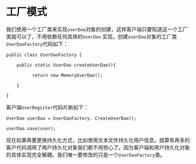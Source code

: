 # 工厂模式

我们使用一个工厂类来实现`userDao`对象的创建，这样客户端只要知道这一个工厂类就可以了，不用依赖任何具体的`UserDao` 实现。创建`userDao`对象的工厂类`UserDaoFactory`代码如下：

```
public class UserDaoFactory {

    public static UserDao createUserDao(){

          return new MemoryUserDao();

    }

}
```

客户端`UserRegister`代码片断如下：

```
UserDao userDao = UserDaoFactory. CreateUserDao();

userDao.save(user);
```

现在如果再要更换持久化方式，比如使用文本文件持久化用户信息。就算有再多的客户代码调用了用户持久化对象我们都不用担心了。因为客户端和用户持久化对象的具体实现完全解耦。我们唯一要修改的只是一个`UserDaoFactory`类。

